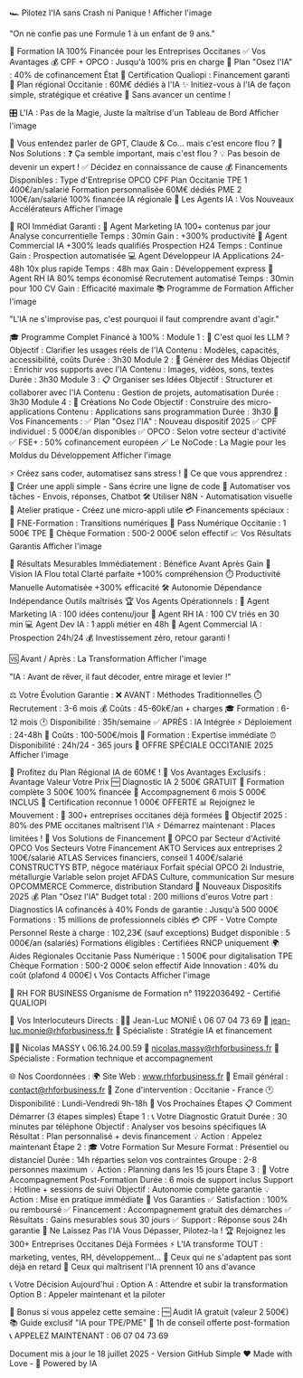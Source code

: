 🏎️ Pilotez l'IA sans Crash ni Panique !
Afficher l'image

"On ne confie pas une Formule 1 à un enfant de 9 ans."

🎯 Formation IA 100% Financée pour les Entreprises Occitanes
✅ Vos Avantages
💰 CPF + OPCO : Jusqu'à 100% pris en charge
🎯 Plan "Osez l'IA" : 40% de cofinancement État
📜 Certification Qualiopi : Financement garanti
🌟 Plan régional Occitanie : 60M€ dédiés à l'IA
✨ Initiez-vous à l'IA de façon simple, stratégique et créative
🎁 Sans avancer un centime !

🎛️ L'IA : Pas de la Magie, Juste la maîtrise d'un Tableau de Bord
Afficher l'image

🚀 Vous entendez parler de GPT, Claude & Co... mais c'est encore flou ?
🎯 Nos Solutions :
❓ Ça semble important, mais c'est flou ?
💡 Pas besoin de devenir un expert !
✅ Décidez en connaissance de cause
💰 Financements Disponibles :
Type d'Entreprise	OPCO	CPF	Plan Occitanie
TPE	1 400€/an/salarié	Formation personnalisée	60M€ dédiés
PME	2 100€/an/salarié	100% financée	IA régionale
🤖 Les Agents IA : Vos Nouveaux Accélérateurs
Afficher l'image

🎯 ROI Immédiat Garanti :
📢 Agent Marketing IA
100+ contenus par jour
Analyse concurrentielle
Temps : 30min
Gain : +300% productivité
💼 Agent Commercial IA
+300% leads qualifiés
Prospection H24
Temps : Continue
Gain : Prospection automatisée
💻 Agent Développeur IA
Applications 24-48h
10x plus rapide
Temps : 48h max
Gain : Développement express
👥 Agent RH IA
80% temps économisé
Recrutement automatisé
Temps : 30min pour 100 CV
Gain : Efficacité maximale
📚 Programme de Formation
Afficher l'image

"L'IA ne s'improvise pas, c'est pourquoi il faut comprendre avant d'agir."

🎓 Programme Complet Financé à 100% :
Module 1 : 🧠 C'est quoi les LLM ?
Objectif : Clarifier les usages réels de l'IA
Contenu : Modèles, capacités, accessibilité, coûts
Durée : 3h30
Module 2 : 🎨 Générer des Médias
Objectif : Enrichir vos supports avec l'IA
Contenu : Images, vidéos, sons, textes
Durée : 3h30
Module 3 : 📋 Organiser ses Idées
Objectif : Structurer et collaborer avec l'IA
Contenu : Gestion de projets, automatisation
Durée : 3h30
Module 4 : 🔧 Créations No Code
Objectif : Construire des micro-applications
Contenu : Applications sans programmation
Durée : 3h30
💎 Vos Financements :
✅ Plan "Osez l'IA" : Nouveau dispositif 2025
✅ CPF individuel : 5 000€/an disponibles
✅ OPCO : Selon votre secteur d'activité
✅ FSE+ : 50% cofinancement européen
🪄 Le NoCode : La Magie pour les Moldus du Développement
Afficher l'image

⚡ Créez sans coder, automatisez sans stress !
🎯 Ce que vous apprendrez :
📱 Créer une appli simple - Sans écrire une ligne de code
🔄 Automatiser vos tâches - Envois, réponses, Chatbot
🛠️ Utiliser N8N - Automatisation visuelle
🎯 Atelier pratique - Créez une micro-appli utile
💳 Financements spéciaux :
🎯 FNE-Formation : Transitions numériques
🌟 Pass Numérique Occitanie : 1 500€ TPE
🎫 Chèque Formation : 500-2 000€ selon effectif
📈 Vos Résultats Garantis
Afficher l'image

🎯 Résultats Mesurables Immédiatement :
Bénéfice	Avant	Après	Gain
🎯 Vision IA	Flou total	Clarté parfaite	+100% compréhension
⏱️ Productivité	Manuelle	Automatisée	+300% efficacité
🛠️ Autonomie	Dépendance	Indépendance	Outils maîtrisés
🏆 Vos Agents Opérationnels :
📢 Agent Marketing IA : 100 idées contenu/jour
👥 Agent RH IA : 100 CV triés en 30 min
💻 Agent Dev IA : 1 appli métier en 48h
💼 Agent Commercial IA : Prospection 24h/24
💰 Investissement zéro, retour garanti !

🆚 Avant / Après : La Transformation
Afficher l'image

"IA : Avant de rêver, il faut décoder, entre mirage et levier !"

⚖️ Votre Évolution Garantie :
❌ AVANT : Méthodes Traditionnelles
⏱️ Recrutement : 3-6 mois
💰 Coûts : 45-60k€/an + charges
🎓 Formation : 6-12 mois
🕐 Disponibilité : 35h/semaine
✅ APRÈS : IA Intégrée
⚡ Déploiement : 24-48h
💎 Coûts : 100-500€/mois
🚀 Formation : Expertise immédiate
⏰ Disponibilité : 24h/24 - 365 jours
🌟 OFFRE SPÉCIALE OCCITANIE 2025
Afficher l'image

🎯 Profitez du Plan Régional IA de 60M€ !
🎁 Vos Avantages Exclusifs :
Avantage	Valeur	Votre Prix
🆓 Diagnostic IA	2 500€	GRATUIT
💯 Formation complète	3 500€	100% financée
🤝 Accompagnement 6 mois	5 000€	INCLUS
📜 Certification reconnue	1 000€	OFFERTE
📊 Rejoignez le Mouvement :
👥 300+ entreprises occitanes déjà formées
🎯 Objectif 2025 : 80% des PME occitanes maîtrisent l'IA
⚡ Démarrez maintenant : Places limitées !
💼 Vos Solutions de Financement
🏢 OPCO par Secteur d'Activité
OPCO	Vos Secteurs	Votre Financement
AKTO	Services aux entreprises	2 100€/salarié
ATLAS	Services financiers, conseil	1 400€/salarié
CONSTRUCTYS	BTP, négoce matériaux	Forfait spécial
OPCO 2i	Industrie, métallurgie	Variable selon projet
AFDAS	Culture, communication	Sur mesure
OPCOMMERCE	Commerce, distribution	Standard
🎯 Nouveaux Dispositifs 2025
💰 Plan "Osez l'IA"
Budget total : 200 millions d'euros
Votre part : Diagnostics IA cofinancés à 40%
Fonds de garantie : Jusqu'à 500 000€
Formations : 15 millions de professionnels ciblés
💳 CPF - Votre Compte Personnel
Reste à charge : 102,23€ (sauf exceptions)
Budget disponible : 5 000€/an (salariés)
Formations éligibles : Certifiées RNCP uniquement
🌍 Aides Régionales Occitanie
Pass Numérique : 1 500€ pour digitalisation TPE
Chèque Formation : 500-2 000€ selon effectif
Aide Innovation : 40% du coût (plafond 4 000€)
📞 Vos Contacts
Afficher l'image

🏢 RH FOR BUSINESS
Organisme de Formation n° 11922036492 - Certifié QUALIOPI

👥 Vos Interlocuteurs Directs :
🧑‍💼 Jean-Luc MONIÉ
📞 06 07 04 73 69
📧 jean-luc.monie@rhforbusiness.fr
🎯 Spécialiste : Stratégie IA et financement

👨‍💻 Nicolas MASSY
📞 06.16.24.00.59
📧 nicolas.massy@rhforbusiness.fr
🎯 Spécialiste : Formation technique et accompagnement

🌐 Nos Coordonnées :
🌍 Site Web : www.rhforbusiness.fr
📧 Email général : contact@rhforbusiness.fr
📍 Zone d'intervention : Occitanie - France
🕐 Disponibilité : Lundi-Vendredi 9h-18h
🚀 Vos Prochaines Étapes
📋 Comment Démarrer (3 étapes simples)
Étape 1 : 📞 Votre Diagnostic Gratuit
Durée : 30 minutes par téléphone
Objectif : Analyser vos besoins spécifiques IA
Résultat : Plan personnalisé + devis financement
💡 Action : Appelez maintenant
Étape 2 : 🎓 Votre Formation Sur Mesure
Format : Présentiel ou distanciel
Durée : 14h réparties selon vos contraintes
Groupe : 2-8 personnes maximum
💡 Action : Planning dans les 15 jours
Étape 3 : 🤝 Votre Accompagnement Post-Formation
Durée : 6 mois de support inclus
Support : Hotline + sessions de suivi
Objectif : Autonomie complète garantie
💡 Action : Mise en pratique immédiate
🎯 Vos Garanties
✅ Satisfaction : 100% ou remboursé
✅ Financement : Accompagnement gratuit des démarches
✅ Résultats : Gains mesurables sous 30 jours
✅ Support : Réponse sous 24h garantie
🎯 Ne Laissez Pas l'IA Vous Dépasser, Pilotez-la !
🏆 Rejoignez les 300+ Entreprises Occitanes Déjà Formées
⚡ L'IA transforme TOUT : marketing, ventes, RH, développement...
🎯 Ceux qui ne s'adaptent pas sont déjà en retard
🚀 Ceux qui maîtrisent l'IA prennent 10 ans d'avance

📞 Votre Décision Aujourd'hui :
Option A : Attendre et subir la transformation
Option B : Appeler maintenant et la piloter

🎁 Bonus si vous appelez cette semaine :
🆓 Audit IA gratuit (valeur 2 500€)
📚 Guide exclusif "IA pour TPE/PME"
🎯 1h de conseil offerte post-formation
📞 APPELEZ MAINTENANT : 06 07 04 73 69

Document mis à jour le 18 juillet 2025 - Version GitHub Simple
❤️ Made with Love - 🤖 Powered by IA

